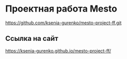 # Проектная работа Mesto
https://github.com/ksenia-gurenko/mesto-project-ff.git

## Cсылка на сайт
https://ksenia-gurenko.github.io/mesto-project-ff/